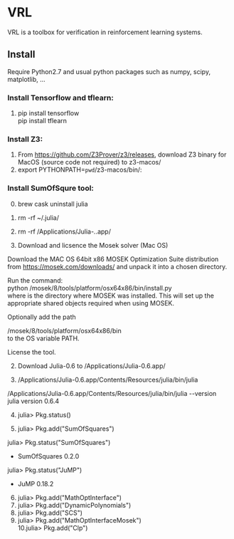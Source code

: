 # VRL

VRL is a toolbox for verification in reinforcement learning systems.  

## Install
Require Python2.7 and usual python packages such as numpy, scipy, matplotlib, ...  

### Install Tensorflow and tflearn:
1. pip install tensorflow  
   pip install tflearn  

### Install Z3:
1. From https://github.com/Z3Prover/z3/releases, download Z3 binary for MacOS (source code not required) to z3-macos/  
2. export PYTHONPATH=`pwd`/z3-macos/bin/:  

### Install SumOfSqure tool:
0. brew cask uninstall julia  
0. rm -rf ~/.julia/  
0. rm -rf /Applications/Julia-*.*.app/  

1. Download and licsence the Mosek solver (Mac OS)  

Download the MAC OS 64bit x86 MOSEK Optimization Suite distribution from https://mosek.com/downloads/ and unpack it into a chosen directory.  

Run the command:  
python <MSKHOME>/mosek/8/tools/platform/osx64x86/bin/install.py  
where <MSKHOME> is the directory where MOSEK was installed. This will set up the appropriate shared objects required when using MOSEK.  

Optionally add the path  

<MSKHOME>/mosek/8/tools/platform/osx64x86/bin  
to the OS variable PATH.  

License the tool.  

2. Download Julia-0.6 to /Applications/Julia-0.6.app/  

3. /Applications/Julia-0.6.app/Contents/Resources/julia/bin/julia  

/Applications/Julia-0.6.app/Contents/Resources/julia/bin/julia --version  
julia version 0.6.4

4. julia> Pkg.status()  

5. julia> Pkg.add("SumOfSquares")  

julia> Pkg.status("SumOfSquares")  
 - SumOfSquares                  0.2.0  

julia> Pkg.status("JuMP")  
 - JuMP                          0.18.2  

6. julia> Pkg.add("MathOptInterface")  
7. julia> Pkg.add("DynamicPolynomials")  
8. julia> Pkg.add("SCS")
9. julia> Pkg.add("MathOptInterfaceMosek")  
10.julia> Pkg.add("Clp")  
